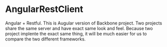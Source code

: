 AngularRestClient
=================

Angular + Restful. 
This is Augular version of Backbone project. 
Two projects share the same server and have exact same look and feel. 
Because two project implente the exact same thing, 
it will be much easier for us to compare the two different frameworks.


